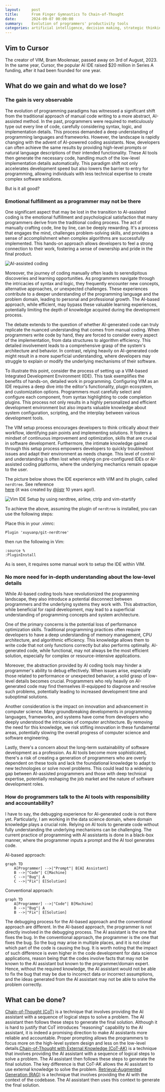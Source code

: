 ```yaml
---
layout:     post
title:      From Finger Gymnastics To Chain-of-Thought
date:       2024-09-07 00:00:00
summary:    Evolution of programmers' productivity tools 
categories: artificial intelligence, decision making, strategic thinking, change management
---
```


## Vim to Cursor

The creator of VIM, Bram Moolenaar, passed away on 3rd of August, 2023. In the
same year, Cursor, the popular AI IDE raised $20 million in Series A funding,
after it had been founded for one year.

## What do we gain and what do we lose?

### The gain is very observable

The evolution of programming paradigms has witnessed a significant shift from
the traditional approach of manual code writing to a more abstract, AI-assisted
method. In the past, programmers were required to meticulously type out every
line of code, carefully considering syntax, logic, and implementation details.
This process demanded a deep understanding of programming languages and
frameworks. However, the landscape is rapidly changing with the advent of
AI-powered coding assistants. Now, developers can often achieve the same results
by providing high-level prompts or natural language descriptions of their
intended functionality. These AI tools then generate the necessary code,
handling much of the low-level implementation details automatically. This
paradigm shift not only accelerates development speed but also lowers the
barrier to entry for programming, allowing individuals with less technical
expertise to create complex software solutions.

But is it all good?

### Emotional fulfillment as a programmer may not be there

One significant aspect that may be lost in the transition to AI-assisted coding
is the emotional fulfillment and psychological satisfaction that many
programmers derive from the traditional coding process. The act of manually
crafting code, line by line, can be deeply rewarding. It's a process that
engages the mind, challenges problem-solving skills, and provides a sense of
accomplishment when complex algorithms are successfully implemented. This
hands-on approach allows developers to feel a strong connection to their work,
fostering a sense of ownership and pride in the final product.

![AI-assisted coding](https://compote.slate.com/images/fe8e6b45-1ea0-45db-ade4-7ce00647041b.jpeg?crop=1560%2C1040%2Cx0%2Cy0&width=840)

Moreover, the journey of coding manually often leads to serendipitous
discoveries and learning opportunities. As programmers navigate through the
intricacies of syntax and logic, they frequently encounter new concepts,
alternative approaches, or unexpected challenges. These experiences contribute
to a deeper understanding of the programming language and the problem domain,
leading to personal and professional growth. The AI-based approach, while
efficient, may bypass these valuable learning experiences, potentially limiting
the depth of knowledge acquired during the development process.

The debate extends to the question of whether AI-generated code can truly
replicate the nuanced understanding that comes from manual coding. When
programmers write code by hand, they are forced to consider every aspect of the
implementation, from data structures to algorithm efficiency. This detailed
involvement leads to a comprehensive grasp of the system's architecture and
behavior. In contrast, relying heavily on AI-generated code might result in a
more superficial understanding, where developers may struggle to explain or
modify the underlying mechanisms of their software.

To illustrate this point, consider the process of setting up a VIM-based
Integrated Development Environment (IDE). This task exemplifies the benefits of
hands-on, detailed work in programming. Configuring VIM as an IDE requires a
deep dive into the editor's functionality, plugin ecosystem, and customization
options. Programmers must carefully select and configure each component, from
syntax highlighting to code completion plugins. This process not only results in
a highly personalized and efficient development environment but also imparts
valuable knowledge about system configuration, scripting, and the interplay
between various development tools.

The VIM setup process encourages developers to think critically about their
workflow, identifying pain points and implementing solutions. It fosters a
mindset of continuous improvement and optimization, skills that are crucial in
software development. Furthermore, the intimate knowledge gained through this
setup process empowers developers to quickly troubleshoot issues and adapt their
environment as needs change. This level of control and understanding is often
lost when relying on pre-configured IDEs or AI-assisted coding platforms, where
the underlying mechanics remain opaque to the user.

The picture below shows the IDE experience with VIM and its plugin, called `nerdtree`. See reference  
[here](https://vimawesome.com/plugin/git-nerdtree) (it was created by
[@jistr](https://github.com/jistr) 10 years ago!).

![Vim IDE Setup by using nerdtree, airline, ctrlp and vim-startify](https://i.imgur.com/jSCwGjU.gif?1)

To achieve the above, assuming the plugin of `nerdtree` is installed, you can use the following steps:

Place this in your .vimrc:

```vim
Plugin 'xuyuanp/git-nerdtree'
```

then run the following in Vim:

```vim
:source %
:PluginInstall
```
As is seen, it requires some manual work to setup the IDE within VIM. 

### No more need for in-depth understanding about the low-level details

While AI-based coding tools have revolutionized the programming landscape, they
also introduce a potential disconnect between programmers and the underlying
systems they work with. This abstraction, while beneficial for rapid
development, may lead to a superficial understanding of programming concepts and
system architecture.

One of the primary concerns is the potential loss of performance optimization
skills. Traditional programming practices often require developers to have a
deep understanding of memory management, CPU architecture, and algorithmic
efficiency. This knowledge allows them to write code that not only functions
correctly but also performs optimally. AI-generated code, while functional, may
not always be the most efficient solution, especially for complex or
resource-intensive applications.

Moreover, the abstraction provided by AI coding tools may hinder a programmer's
ability to debug effectively. When issues arise, especially those related to
performance or unexpected behavior, a solid grasp of low-level details becomes
crucial. Programmers who rely heavily on AI-generated code may find themselves
ill-equipped to diagnose and resolve such problems, potentially leading to
increased development time and suboptimal solutions.

Another consideration is the impact on innovation and advancement in computer
science. Many groundbreaking developments in programming languages, frameworks,
and systems have come from developers who deeply understood the intricacies of
computer architecture. By removing the need for this knowledge, we risk stifling
innovation in these fundamental areas, potentially slowing the overall progress
of computer science and software engineering.

Lastly, there's a concern about the long-term sustainability of software
development as a profession. As AI tools become more sophisticated, there's a
risk of creating a generation of programmers who are overly dependent on these
tools and lack the foundational knowledge to adapt to new technologies or solve
novel problems. This could lead to a widening gap between AI-assisted
programmers and those with deep technical expertise, potentially reshaping the
job market and the nature of software development roles.

### How do programmers talk to the AI tools with responsibility and accountability?

I have to say, the debugging experience for AI-generated code is not there yet.
Particularly, I am working in the data science domain, where domain knowledge
plays a crucial role. Relying on AI tools to generate code without fully
understanding the underlying mechanisms can be challenging. The current practice
of programming with AI assistants is done in a black-box manner, where the
programmer inputs a prompt and the AI tool generates code. 

AI-based approach:
```mermaid
graph TD
    A[Programmer] -->|"Prompt"| B[AI Assistant]
    B -->|"Code"| C[Machine]
    C -->|"Bug"| A
    C -->|"Fix"| E[Solution]
```

Conventional approach:
```mermaid
graph TD
    A[Programmer] -->|"Code"| B[Machine]
    B -->|"Bug"| A
    B -->|"Fix"| E[Solution]
```

The debugging process for the AI-based approach and the conventional approach are different. In the AI-based approach,
the programmer is not directly involved in the debugging process. The AI assistant is the one that fixes the bug. In the
conventional approach, the programmer is the one that fixes the bug. So the bug may arise in multiple places, and it is
not clear which part of the code is causing the bug. It is worth noting that the impact of such difference is even
higher in the code development for data science applications, reason being that the codes involve facts that may not be
known to the AI assistant but known to the programmer/domain expert. Hence, without the required knowledge, the AI
assistant would not be able to fix the bug that may be due to incorrect data or incorrect assumptions, and the ideas
generated from the AI assistant may not be able to solve the problem correctly.

## What can be done?

[Chain-of-Thought (CoT)](https://arxiv.org/abs/2201.11903) is a technique that involves providing the AI assistant with
a sequence of logical steps to solve a problem. The AI assistant then follows these steps to generate the final
solution. Although it is hard to justify that CoT introduces "reasoning" capability to the AI assistant, it is indeed a
promising direction to make AI assistants more reliable and accountable. Proper prompting allows the programmers to
focus more on the high-level system design and less on the low-level details.[Chain-of-Thought with External Knowledge
(CoT-AK)](https://arxiv.org/abs/2305.11300) is a technique that involves providing the AI assistant with a sequence of
logical steps to solve a problem. The AI assistant then follows these steps to generate the final solution. The key
difference is that CoT-AK allows the AI assistant to use external knowledge to solve the problem. [Retrieval-Augmented
Generation (RAG)](https://arxiv.org/abs/2005.11401) is a technique that involves providing the AI with the context of
the codebase. The AI assistant then uses this context to generate the final solution. 